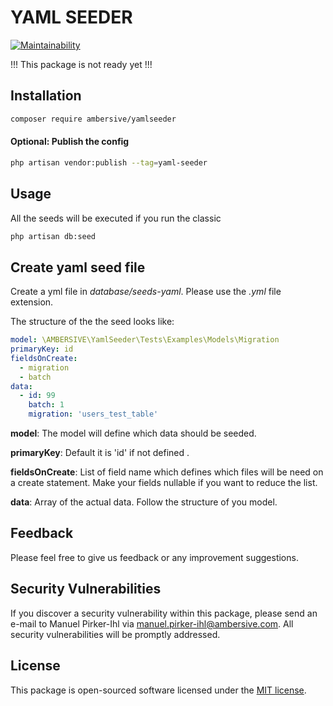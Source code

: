 # YAML SEEDER

[![Maintainability](https://api.codeclimate.com/v1/badges/a6068ea69ed31f0e6827/maintainability)](https://codeclimate.com/github/AMBERSIVE/yamlseeder/maintainability)

!!! This package is not ready yet !!!

## Installation

```bash
composer require ambersive/yamlseeder
```

#### Optional: Publish the config

```bash
php artisan vendor:publish --tag=yaml-seeder
```

## Usage

All the seeds will be executed if you run the classic

```bash
php artisan db:seed
```

## Create yaml seed file

Create a yml file in *database/seeds-yaml*.
Please use the *.yml* file extension.

The structure of the the seed looks like:

```yml
model: \AMBERSIVE\YamlSeeder\Tests\Examples\Models\Migration
primaryKey: id
fieldsOnCreate:
  - migration
  - batch
data:
  - id: 99
    batch: 1
    migration: 'users_test_table'
```

**model**:
The model will define which data should be seeded.

**primaryKey**:
Default it is 'id' if not defined .

**fieldsOnCreate**:
List of field name which defines which files will be need on a create statement. Make your fields nullable if you want to reduce the list.

**data**:
Array of the actual data.
Follow the structure of you model.

## Feedback

Please feel free to give us feedback or any improvement suggestions.

## Security Vulnerabilities

If you discover a security vulnerability within this package, please send an e-mail to Manuel Pirker-Ihl via [manuel.pirker-ihl@ambersive.com](mailto:manuel.pirker-ihl@ambersive.com). All security vulnerabilities will be promptly addressed.

## License

This package is open-sourced software licensed under the [MIT license](https://opensource.org/licenses/MIT).
